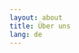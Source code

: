```yaml
---
layout: about
title: Über uns
lang: de
---
```


<!-- all content for this page is generated in the about.html template -->
